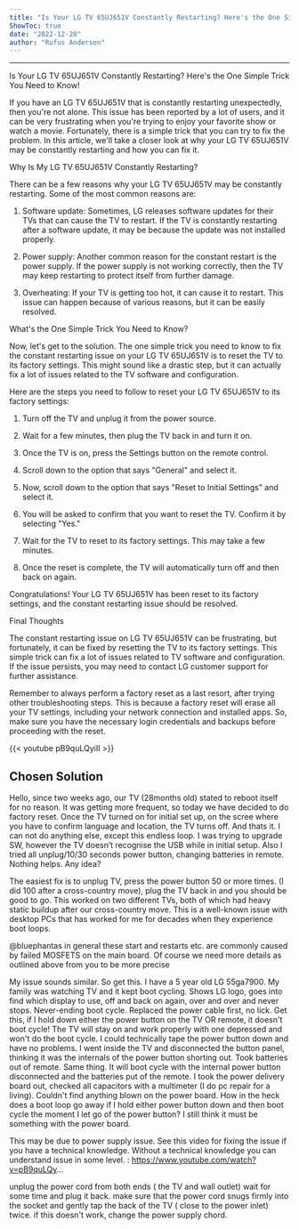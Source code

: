 ```yaml
---
title: "Is Your LG TV 65UJ651V Constantly Restarting? Here's the One Simple Trick You Need to Know!"
ShowToc: true 
date: "2022-12-20"
author: "Rufus Anderson"
---
```

*****
Is Your LG TV 65UJ651V Constantly Restarting? Here's the One Simple Trick You Need to Know!

If you have an LG TV 65UJ651V that is constantly restarting unexpectedly, then you're not alone. This issue has been reported by a lot of users, and it can be very frustrating when you're trying to enjoy your favorite show or watch a movie. Fortunately, there is a simple trick that you can try to fix the problem. In this article, we'll take a closer look at why your LG TV 65UJ651V may be constantly restarting and how you can fix it.

Why Is My LG TV 65UJ651V Constantly Restarting?

There can be a few reasons why your LG TV 65UJ651V may be constantly restarting. Some of the most common reasons are:

1. Software update: Sometimes, LG releases software updates for their TVs that can cause the TV to restart. If the TV is constantly restarting after a software update, it may be because the update was not installed properly.

2. Power supply: Another common reason for the constant restart is the power supply. If the power supply is not working correctly, then the TV may keep restarting to protect itself from further damage.

3. Overheating: If your TV is getting too hot, it can cause it to restart. This issue can happen because of various reasons, but it can be easily resolved.

What's the One Simple Trick You Need to Know?

Now, let's get to the solution. The one simple trick you need to know to fix the constant restarting issue on your LG TV 65UJ651V is to reset the TV to its factory settings. This might sound like a drastic step, but it can actually fix a lot of issues related to the TV software and configuration.

Here are the steps you need to follow to reset your LG TV 65UJ651V to its factory settings:

1. Turn off the TV and unplug it from the power source.

2. Wait for a few minutes, then plug the TV back in and turn it on.

3. Once the TV is on, press the Settings button on the remote control.

4. Scroll down to the option that says "General" and select it.

5. Now, scroll down to the option that says "Reset to Initial Settings" and select it.

6. You will be asked to confirm that you want to reset the TV. Confirm it by selecting "Yes."

7. Wait for the TV to reset to its factory settings. This may take a few minutes.

8. Once the reset is complete, the TV will automatically turn off and then back on again.

Congratulations! Your LG TV 65UJ651V has been reset to its factory settings, and the constant restarting issue should be resolved.

Final Thoughts

The constant restarting issue on LG TV 65UJ651V can be frustrating, but fortunately, it can be fixed by resetting the TV to its factory settings. This simple trick can fix a lot of issues related to TV software and configuration. If the issue persists, you may need to contact LG customer support for further assistance.

Remember to always perform a factory reset as a last resort, after trying other troubleshooting steps. This is because a factory reset will erase all your TV settings, including your network connection and installed apps. So, make sure you have the necessary login credentials and backups before proceeding with the reset.

{{< youtube pB9quLQyiII >}} 



## Chosen Solution
 Hello,
since two weeks ago, our TV (28months old) stated to reboot itself for no reason. It was getting more frequent, so today we have decided to do factory reset. Once the TV turned on for initial set up, on the scree where you have to confirm language and location, the TV turns off. And thats it. I can not do anything else, except this endless loop. I was trying to upgrade SW, however the TV doesn’t recognise the USB while in initial setup. Also I tried all unplug/10/30 seconds power button, changing batteries in remote. Nothing helps.
Any idea?

 The easiest fix is to unplug TV, press the power button 50 or more times. (I did 100 after a cross-country move), plug the TV back in and you should be good to go. This worked on two different TVs, both of which had heavy static buildup after our cross-country move.
This is a well-known issue with desktop PCs that has worked for me for decades when they experience boot loops.

 @bluephantas  in general these start and restarts etc. are commonly caused by failed MOSFETS on the main board. Of course we need more details as outlined above from you to be more precise

 My issue sounds similar. So get this. I have a 5 year old LG 55ga7900. My family was watching TV and it kept boot cycling. Shows LG logo, goes into find which display to use, off and back on again, over and over and never stops. Never-ending boot cycle. Replaced the power cable first, no lick. Get this, if I hold down either the power button on the TV OR remote, it doesn't boot cycle! The TV will stay on and work properly with one depressed and won't do the boot cycle. I could technically tape the power button down and have no problems. I went inside the TV and disconnected the button panel, thinking it was the internals of the power button shorting out. Took batteries out of remote. Same thing. It will boot cycle with the internal power button disconnected and the batteries put of the remote. I took the power delivery board out, checked all capacitors with a multimeter (I do pc repair for a living). Couldn't find anything blown on the power board. How in the heck does a boot loop go away if I hold either power button down and then boot cycle the moment I let go of the power button? I still think it must be something with the power board.

 This may be due to power supply issue. See this video for fixing the issue if you have a technical knowledge. Without a technical knowledge you can understand issue in some level. : https://www.youtube.com/watch?v=pB9quLQy...

 unplug the power cord from both ends ( the TV and wall outlet) wait for some time and plug it back. make sure that the power cord snugs firmly into the socket and gently tap the back of the TV ( close to the power inlet) twice. if this doesn't work, change the power supply chord.




